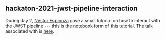 hackaton-2021-jwst-pipeline-interaction
-------------------
During day 2, [Nestor Espinoza](http://nestor-espinoza.com/) gave a small tutorial on how to interact with the [JWST pipeline](https://jwst-pipeline.readthedocs.io/) --- this is the notebook form of this tutorial. The talk associated with is [here](https://ers-transit.github.io/pre-launch-hackathon.html).
